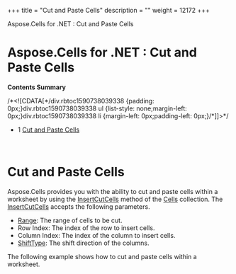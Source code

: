 +++
title = "Cut and Paste Cells" 
description = "" 
weight = 12172 
+++

Aspose.Cells for .NET : Cut and Paste Cells  

# Aspose.Cells for .NET : Cut and Paste Cells


**Contents Summary**

/\*<!\[CDATA\[\*/div.rbtoc1590738039338 {padding: 0px;}div.rbtoc1590738039338 ul {list-style: none;margin-left: 0px;}div.rbtoc1590738039338 li {margin-left: 0px;padding-left: 0px;}/\*\]\]>\*/

*   1 [Cut and Paste Cells](#CutandPasteCells-CutandPasteCells)

 

# Cut and Paste Cells

Aspose.Cells provides you with the ability to cut and paste cells within a worksheet by using the [InsertCutCells](https://apireference.aspose.com/net/cells/aspose.cells/cells/methods/insertcutcells) method of the [Cells](https://apireference.aspose.com/net/cells/aspose.cells/cells) collection. The [InsertCutCells](https://apireference.aspose.com/net/cells/aspose.cells/cells/methods/insertcutcells) accepts the following parameters.

*   [Range](https://apireference.aspose.com/net/cells/aspose.cells/range): The range of cells to be cut.
*   Row Index: The index of the row to insert cells.
*   Column Index: The index of the column to insert cells.
*   [ShiftType](https://apireference.aspose.com/net/cells/aspose.cells/shifttype): The shift direction of the columns.

The following example shows how to cut and paste cells within a worksheet. 

